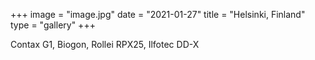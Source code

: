 +++
image = "image.jpg"
date = "2021-01-27"
title = "Helsinki, Finland"
type = "gallery"
+++

Contax G1, Biogon, Rollei RPX25, Ilfotec DD-X